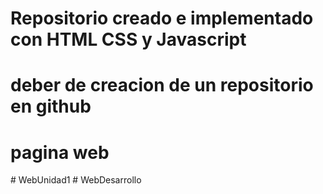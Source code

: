 # Repositorio creado e implementado con  HTML CSS y Javascript
# deber de creacion de un repositorio en github

# pagina web

#   W e b U n i d a d 1  
 #   W e b D e s a r r o l l o  
 